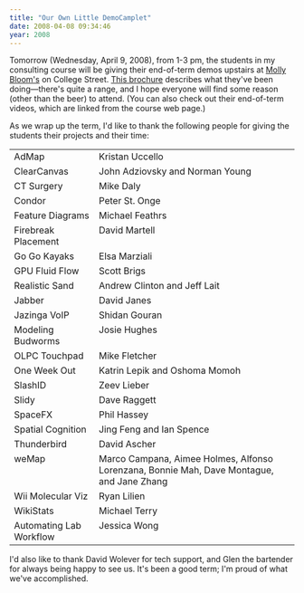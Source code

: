 ```yaml
---
title: "Our Own Little DemoCamplet"
date: 2008-04-08 09:34:46
year: 2008
---
```

Tomorrow (Wednesday, April 9, 2008), from 1-3 pm, the students in my consulting course will be giving their end-of-term demos upstairs at <a href="http://maps.google.ca/maps?hl=en&amp;client=firefox-a&amp;ie=UTF8&amp;q=molly+bloom's&amp;near=Toronto,+ON&amp;fb=1&amp;cid=43658935,-79394717,3823213073697488722&amp;li=lmd&amp;ll=43.665264,-79.394674&amp;spn=0.025456,0.058365&amp;z=14&amp;om=0">Molly Bloom's</a> on College Street. <a href="http://www.cs.utoronto.ca/~gvwilson/consulting-showcase-2008.pdf">This brochure</a> describes what they've been doing—there's quite a range, and I hope everyone will find some reason (other than the beer) to attend.  (You can also check out their end-of-term videos, which are linked from the course web page.)

As we wrap up the term, I'd like to thank the following people for giving the students their projects and their time:
<table>
<tr>
<td valign="top">AdMap</td>
<td valign="top">Kristan Uccello</td>
</tr>
<tr>
<td valign="top">ClearCanvas</td>
<td valign="top">John Adziovsky and Norman Young</td>
</tr>
<tr>
<td valign="top">CT Surgery</td>
<td valign="top">Mike Daly</td>
</tr>
<tr>
<td valign="top">Condor</td>
<td valign="top">Peter St. Onge</td>
</tr>
<tr>
<td valign="top">Feature Diagrams</td>
<td valign="top">Michael Feathrs</td>
</tr>
<tr>
<td valign="top">Firebreak Placement</td>
<td valign="top">David Martell</td>
</tr>
<tr>
<td valign="top">Go Go Kayaks</td>
<td valign="top">Elsa Marziali</td>
</tr>
<tr>
<td valign="top">GPU Fluid Flow</td>
<td valign="top">Scott Brigs</td>
</tr>
<tr>
<td valign="top">Realistic Sand</td>
<td valign="top">Andrew Clinton and Jeff Lait</td>
</tr>
<tr>
<td valign="top">Jabber</td>
<td valign="top">David Janes</td>
</tr>
<tr>
<td valign="top">Jazinga VoIP</td>
<td valign="top">Shidan Gouran</td>
</tr>
<tr>
<td valign="top">Modeling Budworms</td>
<td valign="top">Josie Hughes</td>
</tr>
<tr>
<td valign="top">OLPC Touchpad</td>
<td valign="top">Mike Fletcher</td>
</tr>
<tr>
<td valign="top">One Week Out</td>
<td valign="top">Katrin Lepik and Oshoma Momoh</td>
</tr>
<tr>
<td valign="top">SlashID</td>
<td valign="top">Zeev Lieber</td>
</tr>
<tr>
<td valign="top">Slidy</td>
<td valign="top">Dave Raggett</td>
</tr>
<tr>
<td valign="top">SpaceFX</td>
<td valign="top">Phil Hassey</td>
</tr>
<tr>
<td valign="top">Spatial Cognition</td>
<td valign="top">Jing Feng and Ian Spence</td>
</tr>
<tr>
<td valign="top">Thunderbird</td>
<td valign="top">David Ascher</td>
</tr>
<tr>
<td valign="top">weMap</td>
<td valign="top">Marco Campana, Aimee Holmes, Alfonso Lorenzana, Bonnie Mah, Dave Montague, and Jane Zhang</td>
</tr>
<tr>
<td valign="top">Wii Molecular Viz</td>
<td valign="top">Ryan Lilien</td>
</tr>
<tr>
<td valign="top">WikiStats</td>
<td valign="top">Michael Terry</td>
</tr>
<tr>
<td valign="top">Automating Lab Workflow</td>
<td valign="top">Jessica Wong</td>
</tr>
</table>
I'd also like to thank David Wolever for tech support, and Glen the bartender for always being happy to see us.  It's been a good term; I'm proud of what we've accomplished.
